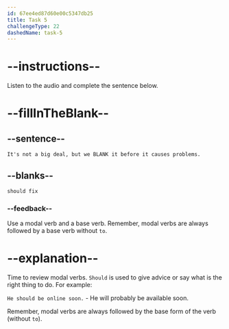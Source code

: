 ```yaml
---
id: 67ee4ed87d60e00c5347db25
title: Task 5
challengeType: 22
dashedName: task-5
---
```


<!-- (audio) Sophie: It's not a big deal, but we should fix it before it causes problems. -->

# --instructions--

Listen to the audio and complete the sentence below.

# --fillInTheBlank--

## --sentence--

`It's not a big deal, but we BLANK it before it causes problems.`

## --blanks--

`should fix`

### --feedback--

Use a modal verb and a base verb. Remember, modal verbs are always followed by a base verb without `to`.

# --explanation--

Time to review modal verbs. `Should` is used to give advice or say what is the right thing to do. For example:

`He should be online soon.` - He will probably be available soon.

Remember, modal verbs are always followed by the base form of the verb (without `to`).

